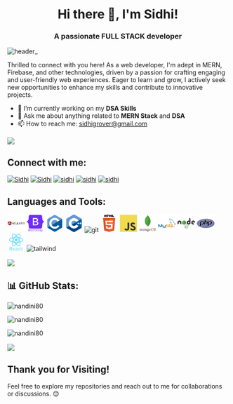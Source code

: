 <h1 align="center">Hi there 👋, I'm Sidhi!</h1>
<h3 align="center">A passionate FULL STACK developer</h3>

![header_](https://user-images.githubusercontent.com/80106274/155994781-7c22a80e-99b6-4e2e-a288-a706e1818289.png)

Thrilled to connect with you here! As a web developer, I'm adept in MERN, Firebase, and other technologies, driven by a passion for crafting engaging and user-friendly web experiences. Eager to learn and grow, I actively seek new opportunities to enhance my skills and contribute to innovative projects.

- 🔭 I’m currently working on my **DSA Skills**
- 💬 Ask me about anything related to **MERN Stack** and **DSA**
- 📫 How to reach me: [sidhigrover@gmail.com](mailto:sidhigrover29@gmail.com)



<img align="center" src="https://user-images.githubusercontent.com/73097560/115834477-dbab4500-a447-11eb-908a-139a6edaec5c.gif"/>

## Connect with me:

<p align="left">
  <a href="https://www.linkedin.com/in/sidhi-grover-700742262/" target="_blank"><img src="https://raw.githubusercontent.com/rahuldkjain/github-profile-readme-generator/master/src/images/icons/Social/linked-in-alt.svg" alt="Sidhi" height="30" width="40" /></a>
  <a href="https://www.hackerrank.com/profile/sidhigrover29" target="_blank"><img src="https://raw.githubusercontent.com/rahuldkjain/github-profile-readme-generator/master/src/images/icons/Social/hackerrank.svg" alt="Sidhi" height="30" width="40" /></a>
  <a href="https://codeforces.com/profile/sidhigrover" target="_blank"><img src="https://raw.githubusercontent.com/rahuldkjain/github-profile-readme-generator/master/src/images/icons/Social/codeforces.svg" alt="sidhi" height="30" width="40" /></a>
  <a href="https://leetcode.com/u/sidhigrover/" target="_blank"><img src="https://raw.githubusercontent.com/rahuldkjain/github-profile-readme-generator/master/src/images/icons/Social/leet-code.svg" alt="sidhi" height="30" width="40" /></a>
  <a href="https://www.geeksforgeeks.org/user/sidhigrzpmf/" target="_blank"><img src="https://raw.githubusercontent.com/rahuldkjain/github-profile-readme-generator/master/src/images/icons/Social/geeks-for-geeks.svg" alt="sidhi" height="30" width="40" /></a>
</p>



## Languages and Tools:

<p align="left">
  <img src="https://raw.githubusercontent.com/devicons/devicon/master/icons/angularjs/angularjs-original-wordmark.svg" alt="angularjs" width="40" height="40"/>
  <img src="https://raw.githubusercontent.com/devicons/devicon/master/icons/bootstrap/bootstrap-plain-wordmark.svg" alt="bootstrap" width="40" height="40"/>
  <img src="https://raw.githubusercontent.com/devicons/devicon/master/icons/c/c-original.svg" alt="c" width="40" height="40"/>
  <img src="https://raw.githubusercontent.com/devicons/devicon/master/icons/cplusplus/cplusplus-original.svg" alt="cplusplus" width="40" height="40"/>
  <img src="https://www.vectorlogo.zone/logos/git-scm/git-scm-icon.svg" alt="git" width="40" height="40"/>
  <img src="https://raw.githubusercontent.com/devicons/devicon/master/icons/html5/html5-original-wordmark.svg" alt="html5" width="40" height="40"/>
  <img src="https://raw.githubusercontent.com/devicons/devicon/master/icons/javascript/javascript-original.svg" alt="javascript" width="40" height="40"/>
  <img src="https://raw.githubusercontent.com/devicons/devicon/master/icons/mongodb/mongodb-original-wordmark.svg" alt="mongodb" width="40" height="40"/>
  <img src="https://raw.githubusercontent.com/devicons/devicon/master/icons/mysql/mysql-original-wordmark.svg" alt="mysql" width="40" height="40"/>
  <img src="https://raw.githubusercontent.com/devicons/devicon/master/icons/nodejs/nodejs-original-wordmark.svg" alt="nodejs" width="40" height="40"/>
  <img src="https://raw.githubusercontent.com/devicons/devicon/master/icons/php/php-original.svg" alt="php" width="40" height="40"/>
  <img src="https://raw.githubusercontent.com/devicons/devicon/master/icons/react/react-original-wordmark.svg" alt="react" width="40" height="40"/>
  <img src="https://www.vectorlogo.zone/logos/tailwindcss/tailwindcss-icon.svg" alt="tailwind" width="40" height="40"/>
</p>

<img align="center" src="https://user-images.githubusercontent.com/73097560/115834477-dbab4500-a447-11eb-908a-139a6edaec5c.gif"/>

## 📊 GitHub Stats:

<p align="left">
  <img src="https://github-readme-stats.vercel.app/api?username=nandini80&show_icons=true&locale=en" alt="nandini80" />
</p>


<p align="left">
  <img src="https://github-readme-streak-stats.herokuapp.com/?user=nandini80&" alt="nandini80" />
</p>

<p align="left">
  <img src="https://github-readme-stats.vercel.app/api/top-langs?username=nandini80&show_icons=true&locale=en&layout=compact" alt="nandini80" />
</p>


<img align="center" src="https://user-images.githubusercontent.com/73097560/115834477-dbab4500-a447-11eb-908a-139a6edaec5c.gif"/>

## Thank you for Visiting!

Feel free to explore my repositories and reach out to me for collaborations or discussions. 😊
